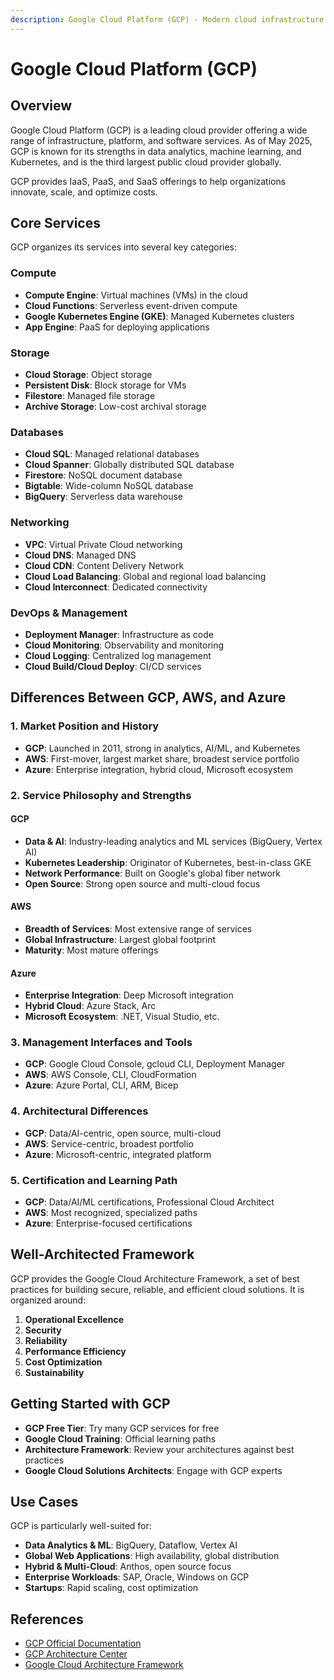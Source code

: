 ```yaml
---
description: Google Cloud Platform (GCP) - Modern cloud infrastructure and services
---
```


# Google Cloud Platform (GCP)

## Overview

Google Cloud Platform (GCP) is a leading cloud provider offering a wide range of infrastructure, platform, and software services. As of May 2025, GCP is known for its strengths in data analytics, machine learning, and Kubernetes, and is the third largest public cloud provider globally.

GCP provides IaaS, PaaS, and SaaS offerings to help organizations innovate, scale, and optimize costs.

## Core Services

GCP organizes its services into several key categories:

### Compute
- **Compute Engine**: Virtual machines (VMs) in the cloud
- **Cloud Functions**: Serverless event-driven compute
- **Google Kubernetes Engine (GKE)**: Managed Kubernetes clusters
- **App Engine**: PaaS for deploying applications

### Storage
- **Cloud Storage**: Object storage
- **Persistent Disk**: Block storage for VMs
- **Filestore**: Managed file storage
- **Archive Storage**: Low-cost archival storage

### Databases
- **Cloud SQL**: Managed relational databases
- **Cloud Spanner**: Globally distributed SQL database
- **Firestore**: NoSQL document database
- **Bigtable**: Wide-column NoSQL database
- **BigQuery**: Serverless data warehouse

### Networking
- **VPC**: Virtual Private Cloud networking
- **Cloud DNS**: Managed DNS
- **Cloud CDN**: Content Delivery Network
- **Cloud Load Balancing**: Global and regional load balancing
- **Cloud Interconnect**: Dedicated connectivity

### DevOps & Management
- **Deployment Manager**: Infrastructure as code
- **Cloud Monitoring**: Observability and monitoring
- **Cloud Logging**: Centralized log management
- **Cloud Build/Cloud Deploy**: CI/CD services

## Differences Between GCP, AWS, and Azure

### 1. Market Position and History
- **GCP**: Launched in 2011, strong in analytics, AI/ML, and Kubernetes
- **AWS**: First-mover, largest market share, broadest service portfolio
- **Azure**: Enterprise integration, hybrid cloud, Microsoft ecosystem

### 2. Service Philosophy and Strengths
#### GCP
- **Data & AI**: Industry-leading analytics and ML services (BigQuery, Vertex AI)
- **Kubernetes Leadership**: Originator of Kubernetes, best-in-class GKE
- **Network Performance**: Built on Google's global fiber network
- **Open Source**: Strong open source and multi-cloud focus

#### AWS
- **Breadth of Services**: Most extensive range of services
- **Global Infrastructure**: Largest global footprint
- **Maturity**: Most mature offerings

#### Azure
- **Enterprise Integration**: Deep Microsoft integration
- **Hybrid Cloud**: Azure Stack, Arc
- **Microsoft Ecosystem**: .NET, Visual Studio, etc.

### 3. Management Interfaces and Tools
- **GCP**: Google Cloud Console, gcloud CLI, Deployment Manager
- **AWS**: AWS Console, CLI, CloudFormation
- **Azure**: Azure Portal, CLI, ARM, Bicep

### 4. Architectural Differences
- **GCP**: Data/AI-centric, open source, multi-cloud
- **AWS**: Service-centric, broadest portfolio
- **Azure**: Microsoft-centric, integrated platform

### 5. Certification and Learning Path
- **GCP**: Data/AI/ML certifications, Professional Cloud Architect
- **AWS**: Most recognized, specialized paths
- **Azure**: Enterprise-focused certifications

## Well-Architected Framework

GCP provides the Google Cloud Architecture Framework, a set of best practices for building secure, reliable, and efficient cloud solutions. It is organized around:

1. **Operational Excellence**
2. **Security**
3. **Reliability**
4. **Performance Efficiency**
5. **Cost Optimization**
6. **Sustainability**

## Getting Started with GCP

- **GCP Free Tier**: Try many GCP services for free
- **Google Cloud Training**: Official learning paths
- **Architecture Framework**: Review your architectures against best practices
- **Google Cloud Solutions Architects**: Engage with GCP experts

## Use Cases

GCP is particularly well-suited for:
- **Data Analytics & ML**: BigQuery, Dataflow, Vertex AI
- **Global Web Applications**: High availability, global distribution
- **Hybrid & Multi-Cloud**: Anthos, open source focus
- **Enterprise Workloads**: SAP, Oracle, Windows on GCP
- **Startups**: Rapid scaling, cost optimization

## References
- [GCP Official Documentation](https://cloud.google.com/docs)
- [GCP Architecture Center](https://cloud.google.com/architecture)
- [Google Cloud Architecture Framework](https://cloud.google.com/architecture/framework)
